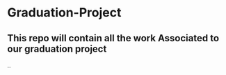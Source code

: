 # Graduation-Project
## This repo will contain all the work Associated to our graduation project 
..
